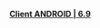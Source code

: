**[ Client ANDROID | 6.9 ](https://bundle.bh3.com/ptpublic/rel/20230814114102_KD8RjBDLGc0wU5j9/CPS/20230809-234720-gf_android_ota-versions-v6_9-Cutting_Dreams_at_Dawn_mys.apk)**
